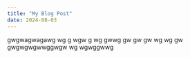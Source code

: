 ```yaml
---
title: "My Blog Post"
date: 2024-08-03
---
```


gwgwagwagawg
wg
g
wgw
g
wg
gwwg
gw
gw
gw
wg
wg
gw
gwgwgwgwwggwgw
wg
wgwggwwg
